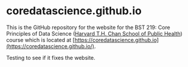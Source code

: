 # coredatascience.github.io

This is the GitHub repository for the website for the BST 219: Core Principles of Data Science ([Harvard T.H. Chan School of Public Health](http://www.hsph.harvard.edu)) course which is located at [https://coredatascience.github.io](https://coredatascience.github.io/).

Testing to see if it fixes the website.